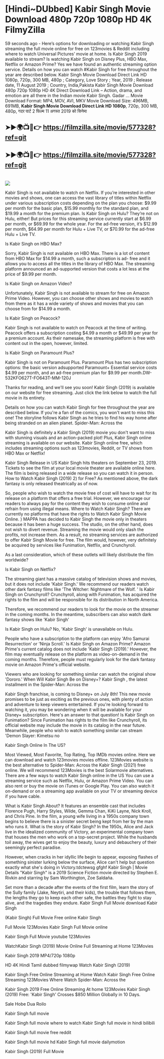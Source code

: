 # [Hindi~DUbbed] Kabir Singh Movie Download 480p 720p 1080p HD 4K FilmyZilla


59 seconds ago - Here’s options for downloading or watching Kabir Singh streaming the full movie online for free on 123movies & Reddit including where to watch Universal Pictures’ movie at home. Is Kabir Singh 2019 available to stream? Is watching Kabir Singh on Disney Plus, HBO Max, Netflix or Amazon Prime? Yes we have found an authentic streaming option service. Details on how you can watch #Kabir Singh for free throughout the year are described below. Kabir Singh Movie Download Direct Link HD 1080p, 720p, 300 MB, 480p ; Category, Love Story ; Year, 2019 ; Release date, 11 August 2019 ; Country, India,Pakista Kabir Singh Movie Download 480p 720p 1080p HD 4K Direct Download Link – Action, drama, and emotion are all there in the Indian movie Kabir Singh. Gadar ...
Movie Download Format: MP4, MOV, AVI, MKV
Movie Download Size: 496MB, 691MB, **Kabir Singh Movie Download Direct Link HD 1080p**, 720p, 300 MB, 480p, गदर पार्ट 2 फिल्म 11 अगस्त 2019 को सिनेमा

## ➤►🌍📺📱👉   https://filmzilla.site/movie/577328?ref=git

## ➤►🌍📺📱👉   https://filmzilla.site/movie/577328?ref=git

#

<img src="https://image.tmdb.org/t/p/w780//tRuZbvmuuLG8NpbsmKsqGuHgP3v.jpg" />

Kabir Singh is not available to watch on Netflix. If you’re interested in other movies and shows, one can access the vast library of titles within Netflix under various subscription costs depending on the plan you choose: $9.99 per month for the basic plan, $15.99 monthly for the standard plan, and $19.99 a month for the premium plan. Is Kabir Singh on Hulu? They’re not on Hulu, either! But prices for this streaming service currently start at $6.99 per month, or $69.99 for the whole year. For the ad-free version, it’s $12.99 per month, $64.99 per month for Hulu + Live TV, or $70.99 for the ad-free Hulu + Live TV.

Is Kabir Singh on HBO Max?

Sorry, Kabir Singh is not available on HBO Max. There is a lot of content from HBO Max for $14.99 a month, such a subscription is ad- free and it allows you to access all the titles in the library of HBO Max. The streaming platform announced an ad-supported version that costs a lot less at the price of $9.99 per month.

Is Kabir Singh on Amazon Video?

Unfortunately, Kabir Singh is not available to stream for free on Amazon Prime Video. However, you can choose other shows and movies to watch from there as it has a wide variety of shows and movies that you can choose from for $14.99 a month.

Is Kabir Singh on Peacock?

Kabir Singh is not available to watch on Peacock at the time of writing. Peacock offers a subscription costing $4.99 a month or $49.99 per year for a premium account. As their namesake, the streaming platform is free with content out in the open, however, limited.

Is Kabir Singh on Paramount Plus?

Kabir Singh is not on Paramount Plus. Paramount Plus has two subscription options: the basic version adsupported Paramount+ Essential service costs $4.99 per month, and an ad-free premium plan for $9.99 per month.DW-532KFO627T-FO643T-MM-120J

Thanks for reading, and we'll see you soon! Kabir Singh (2019) is available on our website for free streaming. Just click the link below to watch the full movie in its entirety.

Details on how you can watch Kabir Singh for free throughout the year are described below. If you're a fan of the comics, you won't want to miss this one! The storyline follows Kabir Singh as he tries to find his way home after being stranded on an alien planet. Spider-Man: Across the

Kabir Singh is definitely a Kabir Singh (2019) movie you don't want to miss with stunning visuals and an action-packed plot! Plus, Kabir Singh online streaming is available on our website. Kabir Singh online free, which includes streaming options such as 123movies, Reddit, or TV shows from HBO Max or Netflix!

Kabir Singh Release in US Kabir Singh hits theaters on September 23, 2019. Tickets to see the film at your local movie theater are available online here. The film is being released in a wide release so you can watch it in person. How to Watch Kabir Singh (2019) 2) for Free? As mentioned above, the dark fantasy is only released theatrically as of now.

So, people who wish to watch the movie free of cost will have to wait for its release on a platform that offers a free trial. However, we encourage our readers to always pay for the content they wish to consume online and refrain from using illegal means. Where to Watch Kabir Singh? There are currently no platforms that have the rights to Watch Kabir Singh Movie Online. ) MAPPA has decided to Kabir Singh the movie only in theaters because it has been a huge success. The studio, on the other hand, does not wish to divert revenue. Streaming the movie would only slash the profits, not increase them. As a result, no streaming services are authorized to offer Kabir Singh Movie for free. The film would, however, very definitely be acquired by services like Funimation, Netflix, and Crunchyroll.

As a last consideration, which of these outlets will likely distribute the film worldwide?

Is Kabir Singh on Netflix?

The streaming giant has a massive catalog of television shows and movies, but it does not include 'Kabir Singh.' We recommend our readers watch other dark fantasy films like 'The Witcher: Nightmare of the Wolf. ' Is Kabir Singh on Crunchyroll? Crunchyroll, along with Funimation, has acquired the rights to the film and will be responsible for its distribution in North America.

Therefore, we recommend our readers to look for the movie on the streamer in the coming months. In the meantime, subscribers can also watch dark fantasy shows like 'Kabir Singh'

Is Kabir Singh on Hulu? No, 'Kabir Singh' is unavailable on Hulu.

People who have a subscription to the platform can enjoy 'Afro Samurai Resurrection' or 'Ninja Scroll.' Is Kabir Singh on Amazon Prime? Amazon Prime's current catalog does not include 'Kabir Singh (2019).' However, the film may eventually release on the platform as video-on-demand in the coming months. Therefore, people must regularly look for the dark fantasy movie on Amazon Prime's official website.

Viewers who are looking for something similar can watch the original show 'Dororo.' When Will Kabir Singh Be on Disney+? Kabir Singh , the latest installment in the Spider-Man: Across the

Kabir Singh franchise, is coming to Disney+ on July 8th! This new movie promises to be just as exciting as the previous ones, with plenty of action and adventure to keep viewers entertained. If you're looking forward to watching it, you may be wondering when it will be available for your Disney+ subscription. Here's an answer to that question! Is Kabir Singh on Funimation? Since Funimation has rights to the film like Crunchyroll, its official website may include the movie in its catalog in the near future. Meanwhile, people who wish to watch something similar can stream 'Demon Slayer: Kimetsu no

Kabir Singh Online In The US?

Most Viewed, Most Favorite, Top Rating, Top IMDb movies online. Here we can download and watch 123movies movies offline. 123Movies website is the best alternative to Spider-Man: Across the Kabir Singh (2021) free online. We will recommend 123Movies is the best Solarmovie alternatives. There are a few ways to watch Kabir Singh online in the US You can use a streaming service such as Netflix, Hulu, or Amazon Prime Video. You can also rent or buy the movie on iTunes or Google Play. You can also watch it on-demand or on a streaming app available on your TV or streaming device if you have cable.

What is Kabir Singh About? It features an ensemble cast that includes Florence Pugh, Harry Styles, Wilde, Gemma Chan, KiKi Layne, Nick Kroll, and Chris Pine. In the film, a young wife living in a 1950s company town begins to believe there is a sinister secret being kept from her by the man who runs it. What is the story of Kabir Singh? In the 1950s, Alice and Jack live in the idealized community of Victory, an experimental company town that houses the men who work on a top-secret project. While the husbands toil away, the wives get to enjoy the beauty, luxury and debauchery of their seemingly perfect paradise.

However, when cracks in her idyllic life begin to appear, exposing flashes of something sinister lurking below the surface, Alice can't help but question exactly what she's doing in Victory.tdctewsg gfghf Kabir Singh | Movie Details "Kabir Singh" is a 2019 Science Fiction movie directed by Stephen E. Rivkin and starring by Sam Worthington, Zoe Saldaña.

Set more than a decade after the events of the first film, learn the story of the Sully family (Jake, Neytiri, and their kids), the trouble that follows them, the lengths they go to keep each other safe, the battles they fight to stay alive, and the tragedies they endure. Kabir Singh Full Movie download Kabir Singh

(Kabir Singh) Full Movie Free online Kabir Singh

Full Movie 123Movies Kabir Singh Full Movie online

Kabir Singh Full Movie youtube 123Movies

WatchKabir Singh (2019) Movie Online Full Streaming at Home 123Movies

Kabir Singh 2019 MP4/720p 1080p

HD 4K Hindi Tamil dubbed filmywap Watch Kabir Singh (2019)

Kabir Singh Free Online Streaming at Home Watch Kabir Singh Free Online Streaming 123Movies Where Watch Spider-Man: Across the

Kabir Singh 2019 Free Online Streaming At home 123Movies Kabir Singh (2019) Free: 'Kabir Singh' Crosses $850 Million Globally in 10 Days.

Sale Hobe Dua Roilo

Kabir Singh full movie

Kabir Singh full movie where to watch Kabir Singh full movie in hindi bilibili

Kabir Singh full movie free reddit

Kabir Singh full movie hd Kabir Singh full movie dailymotion

Kabir Singh (2019) Full Movie